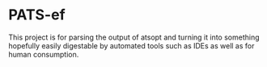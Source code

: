# PATS-ef

This project is for parsing the output of atsopt and turning it into
something hopefully easily digestable by automated tools such as IDEs
as well as for human consumption.
